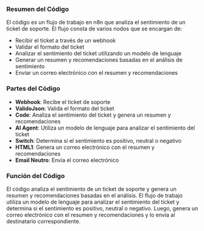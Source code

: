 ### Resumen del Código
El código es un flujo de trabajo en n8n que analiza el sentimiento de un ticket de soporte. El flujo consta de varios nodos que se encargan de:

* Recibir el ticket a través de un webhook
* Validar el formato del ticket
* Analizar el sentimiento del ticket utilizando un modelo de lenguaje
* Generar un resumen y recomendaciones basadas en el análisis de sentimiento
* Enviar un correo electrónico con el resumen y recomendaciones

### Partes del Código
* **Webhook**: Recibe el ticket de soporte
* **ValidoJson**: Valida el formato del ticket
* **Code**: Analiza el sentimiento del ticket y genera un resumen y recomendaciones
* **AI Agent**: Utiliza un modelo de lenguaje para analizar el sentimiento del ticket
* **Switch**: Determina si el sentimiento es positivo, neutral o negativo
* **HTML1**: Genera un correo electrónico con el resumen y recomendaciones
* **Email Neutro**: Envia el correo electrónico

### Función del Código
El código analiza el sentimiento de un ticket de soporte y genera un resumen y recomendaciones basadas en el análisis. El flujo de trabajo utiliza un modelo de lenguaje para analizar el sentimiento del ticket y determina si el sentimiento es positivo, neutral o negativo. Luego, genera un correo electrónico con el resumen y recomendaciones y lo envía al destinatario correspondiente.